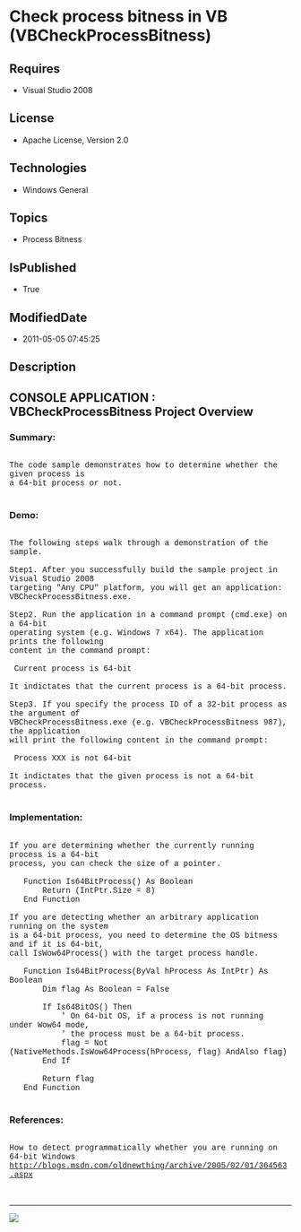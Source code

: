 # Check process bitness in VB (VBCheckProcessBitness)
## Requires
* Visual Studio 2008
## License
* Apache License, Version 2.0
## Technologies
* Windows General
## Topics
* Process Bitness
## IsPublished
* True
## ModifiedDate
* 2011-05-05 07:45:25
## Description

<p style="font-family:Courier New"></p>
<h2>CONSOLE APPLICATION : VBCheckProcessBitness Project Overview</h2>
<p style="font-family:Courier New"></p>
<h3>Summary:</h3>
<p style="font-family:Courier New"><br>
The code sample demonstrates how to determine whether the given process is<br>
a 64-bit process or not.<br>
<br>
</p>
<h3>Demo:</h3>
<p style="font-family:Courier New"><br>
The following steps walk through a demonstration of the sample.<br>
<br>
Step1. After you successfully build the sample project in Visual Studio 2008 <br>
targeting &quot;Any CPU&quot; platform, you will get an application: <br>
VBCheckProcessBitness.exe. <br>
<br>
Step2. Run the application in a command prompt (cmd.exe) on a 64-bit <br>
operating system (e.g. Windows 7 x64). The application prints the following <br>
content in the command prompt:<br>
<br>
&nbsp;Current process is 64-bit<br>
&nbsp;<br>
It indictates that the current process is a 64-bit process.<br>
<br>
Step3. If you specify the process ID of a 32-bit process as the argument of <br>
VBCheckProcessBitness.exe (e.g. VBCheckProcessBitness 987), the application <br>
will print the following content in the command prompt:<br>
&nbsp;<br>
&nbsp;Process XXX is not 64-bit<br>
<br>
It indictates that the given process is not a 64-bit process.<br>
<br>
</p>
<h3>Implementation:</h3>
<p style="font-family:Courier New"><br>
If you are determining whether the currently running process is a 64-bit <br>
process, you can check the size of a pointer.<br>
<br>
&nbsp; &nbsp;Function Is64BitProcess() As Boolean<br>
&nbsp; &nbsp; &nbsp; &nbsp;Return (IntPtr.Size = 8)<br>
&nbsp; &nbsp;End Function<br>
<br>
If you are detecting whether an arbitrary application running on the system <br>
is a 64-bit process, you need to determine the OS bitness and if it is 64-bit, <br>
call IsWow64Process() with the target process handle.<br>
<br>
&nbsp; &nbsp;Function Is64BitProcess(ByVal hProcess As IntPtr) As Boolean<br>
&nbsp; &nbsp; &nbsp; &nbsp;Dim flag As Boolean = False<br>
<br>
&nbsp; &nbsp; &nbsp; &nbsp;If Is64BitOS() Then<br>
&nbsp; &nbsp; &nbsp; &nbsp; &nbsp; &nbsp;' On 64-bit OS, if a process is not running under Wow64 mode,
<br>
&nbsp; &nbsp; &nbsp; &nbsp; &nbsp; &nbsp;' the process must be a 64-bit process.<br>
&nbsp; &nbsp; &nbsp; &nbsp; &nbsp; &nbsp;flag = Not (NativeMethods.IsWow64Process(hProcess, flag) AndAlso flag)<br>
&nbsp; &nbsp; &nbsp; &nbsp;End If<br>
<br>
&nbsp; &nbsp; &nbsp; &nbsp;Return flag<br>
&nbsp; &nbsp;End Function<br>
<br>
</p>
<h3>References:</h3>
<p style="font-family:Courier New"><br>
How to detect programmatically whether you are running on 64-bit Windows<br>
<a target="_blank" href="http://blogs.msdn.com/oldnewthing/archive/2005/02/01/364563.aspx">http://blogs.msdn.com/oldnewthing/archive/2005/02/01/364563.aspx</a><br>
<br>
<br>
</p>
<hr>
<div><a href="http://go.microsoft.com/?linkid=9759640" style="margin-top:3px"><img src="http://bit.ly/onecodelogo">
</a></div>
